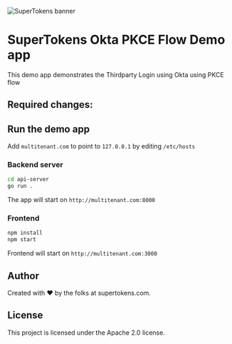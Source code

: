 ![SuperTokens banner](https://raw.githubusercontent.com/supertokens/supertokens-logo/master/images/Artboard%20%E2%80%93%2027%402x.png)

# SuperTokens Okta PKCE Flow Demo app

This demo app demonstrates the Thirdparty Login using Okta using PKCE flow

## Required changes:


## Run the demo app

Add `multitenant.com` to point to `127.0.0.1` by editing `/etc/hosts`


### Backend server

```bash
cd api-server
go run .
```

The app will start on `http://multitenant.com:8000`

### Frontend

```bash
npm install
npm start
```

Frontend will start on `http://multitenant.com:3000`

## Author

Created with :heart: by the folks at supertokens.com.

## License

This project is licensed under the Apache 2.0 license.
